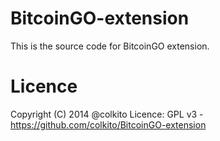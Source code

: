 BitcoinGO-extension
=====================

This is the source code for BitcoinGO extension.

Licence
=======
Copyright (C) 2014 @colkito
Licence: GPL v3 - https://github.com/colkito/BitcoinGO-extension
